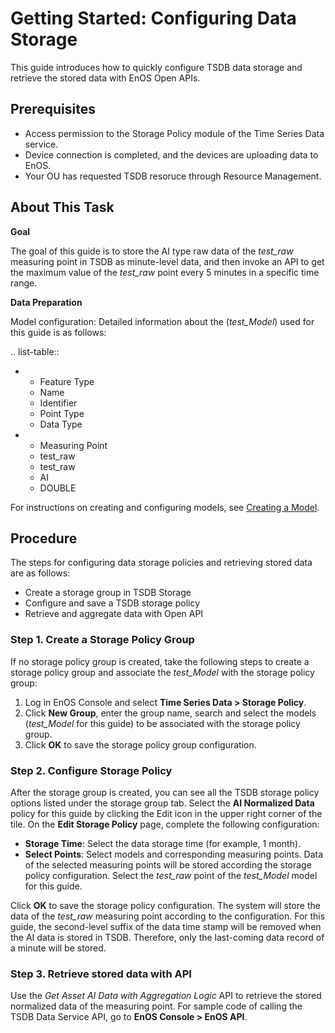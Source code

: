 # Getting Started: Configuring Data Storage

This guide introduces how to quickly configure TSDB data storage and retrieve the stored data with EnOS Open APIs.

## Prerequisites

- Access permission to the Storage Policy module of the Time Series Data service.
- Device connection is completed, and the devices are uploading data to EnOS.
- Your OU has requested TSDB resoruce through Resource Management.

## About This Task

**Goal**

The goal of this guide is to store the AI type raw data of the *test_raw* measuring point in TSDB as minute-level data, and then invoke an API to get the maximum value of the *test_raw* point every 5 minutes in a specific time range.

**Data Preparation**

Model configuration: Detailed information about the (*test_Model*) used for this guide is as follows:

.. list-table::

   * - Feature Type
     - Name
     - Identifier
     - Point Type
     - Data Type
   * - Measuring Point
     - test_raw
     - test_raw
     - AI
     - DOUBLE

For instructions on creating and configuring models, see [Creating a Model](/docs/device-connection/en/latest/howto/model/creating_model.html).

## Procedure

The steps for configuring data storage policies and retrieving stored data are as follows:

- Create a storage group in TSDB Storage
- Configure and save a TSDB storage policy
- Retrieve and aggregate data with Open API

### Step 1. Create a Storage Policy Group

If no storage policy group is created, take the following steps to create a storage policy group and associate the *test_Model* with the storage policy group:

1. Log in EnOS Console and select **Time Series Data > Storage Policy**.
2. Click **New Group**, enter the group name, search and select the models (*test_Model* for this guide) to be associated with the storage policy group.
3. Click **OK** to save the storage policy group configuration.

### Step 2. Configure Storage Policy

After the storage group is created, you can see all the TSDB storage policy options listed under the storage group tab. Select the **AI Normalized Data** policy for this guide by clicking the Edit icon in the upper right corner of the tile. On the **Edit Storage Policy** page, complete the following configuration:

- **Storage Time**: Select the data storage time (for example, 1 month).
- **Select Points**: Select models and corresponding measuring points. Data of the selected measuring points will be stored according the storage policy configuration. Select the *test_raw* point of the *test_Model* model for this guide.

Click **OK** to save the storage policy configuration. The system will store the data of the *test_raw* measuring point according to the configuration. For this guide, the second-level suffix of the data time stamp will be removed when the AI data is stored in TSDB. Therefore, only the last-coming data record of a minute will be stored.

### Step 3. Retrieve stored data with API

Use the *Get Asset AI Data with Aggregation Logic* API to retrieve the stored normalized data of the measuring point. For sample code of calling the TSDB Data Service API, go to **EnOS Console > EnOS API**.
